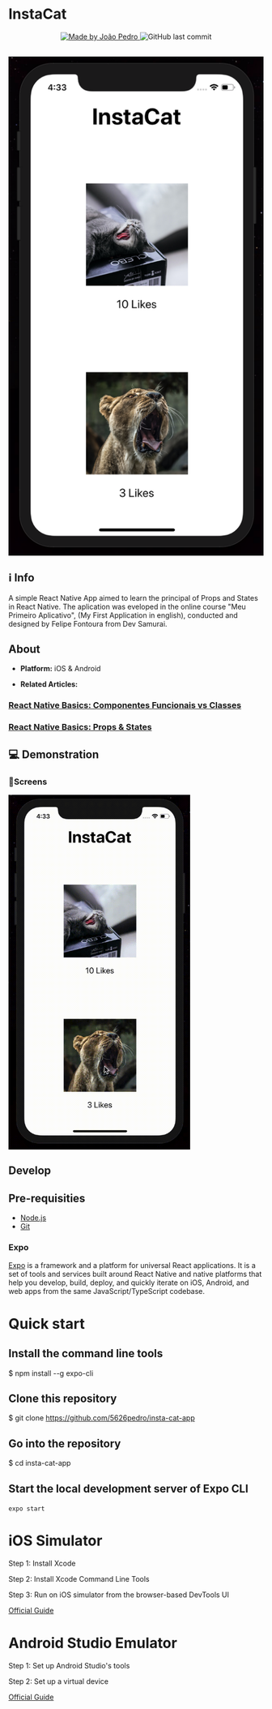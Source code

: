 # InstaCat 

<p align="center">	
<a href="https://www.linkedin.com/in/jo%C3%A3o-pedro-cordeiro-a2b97319a/">
    <img alt="Made by João Pedro" src="https://img.shields.io/badge/made%20by-JoãoPedroCordeiro-%2304D361">
 </a>
    <img alt="GitHub last commit" src="https://img.shields.io/github/last-commit/5626pedro/insta-cat-app">
 </a>
</p>
<br />


<img alt="Screen shot" title="#screen" src="./app.png" heigth='500' align='center'>




## :information_source: Info
<p>
  A simple React Native App aimed to learn the principal of Props and States in React Native. The aplication was eveloped in the online course "Meu Primeiro Aplicativo", (My First Application in english), conducted and designed by Felipe Fontoura from Dev Samurai.
</p>

## About 
* **Platform:** iOS & Android

* **Related Articles:** 
### [React Native Basics: Componentes Funcionais vs Classes](https://devsamurai.com.br/react-native-componentes-funcionais-vs-classes/)

### [React Native Basics: Props & States](https://devsamurai.com.br/react-native-basics-props-states/)

## 💻 Demonstration
### 📱Screens

<img alt="screen-recording" title="#page1" src="./screen-recording.gif" height="700px" align="center"/>


## Develop

## Pre-requisities
- [Node.js](https://nodejs.org/en/)
- [Git](https://git-scm.com)

### Expo 
[Expo](https://expo.io) is a framework and a platform for universal React applications. It is a set of tools and services built around React Native and native platforms that help you develop, build, deploy, and quickly iterate on iOS, Android, and web apps from the same JavaScript/TypeScript codebase.

# Quick start

## Install the command line tools

$ npm install --g expo-cli

## Clone this repository
$ git clone https://github.com/5626pedro/insta-cat-app

## Go into the repository
$ cd insta-cat-app


## Start the local development server of Expo CLI

`expo start`


# iOS Simulator
Step 1: Install Xcode

Step 2: Install Xcode Command Line Tools

Step 3: Run on iOS simulator from the browser-based DevTools UI

[Official Guide](https://docs.expo.io/workflow/ios-simulator/)


# Android Studio Emulator

Step 1: Set up Android Studio's tools

Step 2: Set up a virtual device

[Official Guide](https://docs.expo.io/workflow/android-studio-emulator/)